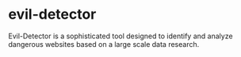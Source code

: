 # evil-detector
Evil-Detector is a sophisticated tool designed to identify and analyze dangerous websites based on a large scale data research.


